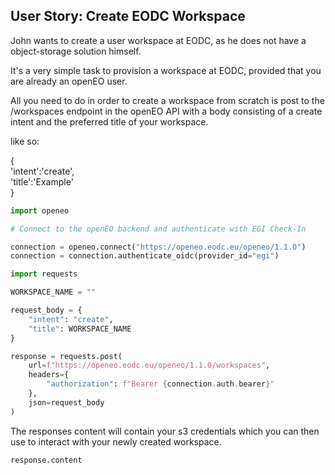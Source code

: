 ## User Story: Create EODC Workspace

John wants to create a user workspace at EODC, as he does not have a object-storage solution himself.

It's a very simple task to provision a workspace at EODC, provided that you are already an openEO user.

All you need to do in order to create a workspace from scratch is post to the /workspaces endpoint
in the openEO API with a body consisting of a create intent and the preferred title of your workspace.

like so: 

{   
    'intent':'create',   
    'title':'Example'   
}


```python
import openeo

# Connect to the openEO backend and authenticate with EGI Check-In

connection = openeo.connect("https://openeo.eodc.eu/openeo/1.1.0")
connection = connection.authenticate_oidc(provider_id="egi")
```


```python
import requests

WORKSPACE_NAME = ""

request_body = {
    "intent": "create",
    "title": WORKSPACE_NAME
}

response = requests.post(
    url=f"https://openeo.eodc.eu/openeo/1.1.0/workspaces",
    headers={
        "authorization": f"Bearer {connection.auth.bearer}"
    },
    json=request_body
)
```

The responses content will contain your s3 credentials which you can then use to interact with your newly created workspace.


```python
response.content
```
